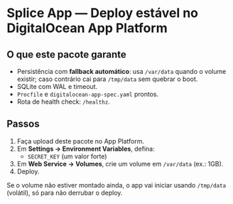 # Splice App — Deploy estável no DigitalOcean App Platform

## O que este pacote garante
- Persistência com **fallback automático**: usa `/var/data` quando o volume existir; caso contrário cai para `/tmp/data` sem quebrar o boot.
- SQLite com WAL e timeout.
- `Procfile` e `digitalocean-app-spec.yaml` prontos.
- Rota de health check: `/healthz`.

## Passos
1. Faça upload deste pacote no App Platform.
2. Em **Settings → Environment Variables**, defina:
   - `SECRET_KEY` (um valor forte)
3. Em **Web Service → Volumes**, crie um volume em `/var/data` (ex.: 1GB).
4. Deploy.

Se o volume não estiver montado ainda, o app vai iniciar usando `/tmp/data` (volátil), só para não derrubar o deploy.
